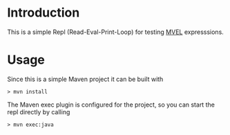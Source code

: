 Introduction
============

This is a simple Repl (Read-Eval-Print-Loop) for testing [MVEL](http://mvel.codehaus.org/Home) expresssions.


Usage
=====

Since this is a simple Maven project it can be built with

    > mvn install


The Maven exec plugin is configured for the project, so you can start the repl directly by calling

    > mvn exec:java
